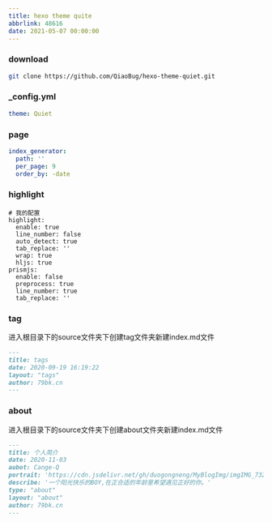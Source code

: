```yaml
---
title: hexo theme quite
abbrlink: 48616
date: 2021-05-07 00:00:00
---
```


### download
```sh
git clone https://github.com/QiaoBug/hexo-theme-quiet.git
```

### _config.yml
```yaml
theme: Quiet
```

### page
```yaml
index_generator:
  path: ''
  per_page: 9
  order_by: -date
```

### highlight
```
# 我的配置
highlight:
  enable: true
  line_number: false
  auto_detect: true
  tab_replace: ''
  wrap: true
  hljs: true
prismjs:
  enable: false
  preprocess: true
  line_number: true
  tab_replace: ''
```

### tag
进入根目录下的source文件夹下创建tag文件夹新建index.md文件
```markdown
---
title: tags
date: 2020-09-19 16:19:22
layout: "tags"
author: 79bk.cn
---
```

### about
进入根目录下的source文件夹下创建about文件夹新建index.md文件
```markdown
---
title: 个人简介
date: 2020-11-03
aubot: Cange-Q
portrait: 'https://cdn.jsdelivr.net/gh/duogongneng/MyBlogImg/imgIMG_7327.jpeg'
describe: '一个阳光快乐的BOY,在正合适的年龄里希望遇见正好的你。'
type: "about"
layout: "about"
author: 79bk.cn
---
```